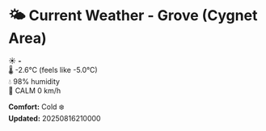 # 🌤️ Current Weather - Grove (Cygnet Area)

☀️ **-**  
🌡️ -2.6°C (feels like -5.0°C)  
💧 98% humidity  
💨 CALM 0 km/h  

**Comfort:** Cold ❄️  
**Updated:** 20250816210000
